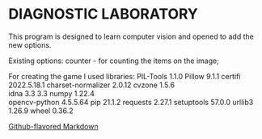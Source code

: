 # DIAGNOSTIC LABORATORY 
This program is designed to learn computer vision and opened to add the new options. 

Existing options:
counter - for counting the items on the image; 

For creating the game I used libraries: 
PIL-Tools	        1.1.0
Pillow	            9.1.1
certifi	            2022.5.18.1
charset-normalizer	2.0.12
cvzone	            1.5.6	
idna	            3.3	3.3
numpy	            1.22.4	
opencv-python	    4.5.5.64
pip	                21.1.2
requests	        2.27.1
setuptools	        57.0.0
urllib3	            1.26.9
wheel	            0.36.2

[Github-flavored Markdown](https://github.com/MikhailP39/diagnostic_lab.git)